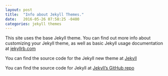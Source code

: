 ```yaml
---
layout: post
title:  "Info about Jekyll Themes."
date:   2016-05-26 07:58:25 -0400
categories: jekyll themes
---
```


This site uses the base Jekyll theme. 
You can find out more info about customizing your Jekyll theme, as well as basic Jekyll usage documentation at [jekyllrb.com](http://jekyllrb.com/)

You can find the source code for the Jekyll new theme at [Jekyll][jekyll-new]

You can find the source code for Jekyll at [Jekyll’s GitHub repo][jekyll-gh]

[jekyll-new]: https://github.com/jglovier/jekyll-new
[jekyll-gh]:   https://github.com/jekyll/jekyll